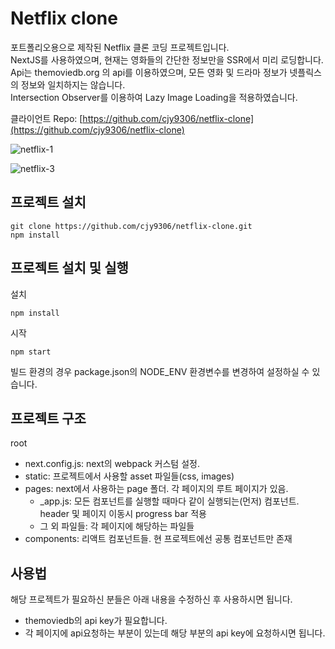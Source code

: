 # Netflix clone
포트폴리오용으로 제작된 Netflix 클론 코딩 프로젝트입니다.  
NextJS를 사용하였으며, 현재는 영화들의 간단한 정보만을 SSR에서 미리 로딩합니다.  
Api는 themoviedb.org 의 api를 이용하였으며, 모든 영화 및 드라마 정보가 넷플릭스의 정보와 일치하지는 않습니다.  
Intersection Observer를 이용하여 Lazy Image Loading을 적용하였습니다.  

클라이언트 Repo: [https://github.com/cjy9306/netflix-clone](https://github.com/cjy9306/netflix-clone)

![netflix-1](https://user-images.githubusercontent.com/7731519/80943555-6d2e3b00-8e22-11ea-984c-b68053a1d244.png)

![netflix-3](https://user-images.githubusercontent.com/7731519/80943568-74554900-8e22-11ea-9a86-b55d8b53ff7d.png)

## 프로젝트 설치
```
git clone https://github.com/cjy9306/netflix-clone.git
npm install
```

## 프로젝트 설치 및 실행
설치
```
npm install
```

시작
```
npm start
```
빌드 환경의 경우 package.json의 NODE_ENV 환경변수를 변경하여 설정하실 수 있습니다.

## 프로젝트 구조
root
 - next.config.js: next의 webpack 커스텀 설정. 
 - static: 프로젝트에서 사용할 asset 파일들(css, images)
 - pages: next에서 사용하는 page 폴더. 각 페이지의 루트 페이지가 있음.
   - _app.js: 모든 컴포넌트를 실행할 때마다 같이 실행되는(먼저) 컴포넌트. header 및 페이지 이동시 progress bar 적용
   - 그 외 파일들: 각 페이지에 해당하는 파일들
 - components: 리액트 컴포넌트들. 현 프로젝트에선 공통 컴포넌트만 존재
 
## 사용법
해당 프로젝트가 필요하신 분들은 아래 내용을 수정하신 후 사용하시면 됩니다.
- themoviedb의 api key가 필요합니다. 
- 각 페이지에 api요청하는 부분이 있는데 해당 부분의 api key에 요청하시면 됩니다.
